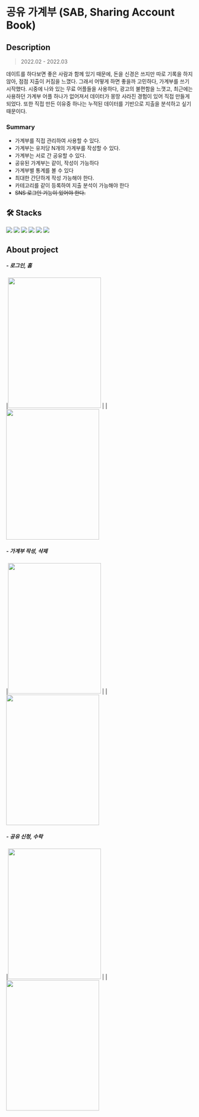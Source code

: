 # 공유 가계부 (SAB, Sharing Account Book)

## Description
> 2022.02 - 2022.03

데이트를 하다보면 좋은 사람과 함께 있기 때문에, 돈을 신경은 쓰지만 따로 기록을 하지 않아, 점점 지출이 커짐을 느꼈다.  그래서 어떻게 하면 좋을까 고민하다, 가계부를 쓰기 시작했다.
시중에 나와 있는 무료 어플들을 사용하다, 광고의 불편함을 느꼇고, 최근에는 사용하던 가계부 어플 하나가 없어져서 데이터가 몽땅 사라진 경험이 있어 직접 만들게 되었다.
또한 직접 만든 이유중 하나는 누적된 데이터를 기반으로 지출을 분석하고 싶기 때문이다.


### Summary
- 가계부를 직접 관리하여 사용할 수 있다.
- 가계부는 유저당 N개의 가계부를 작성할 수 있다.
- 가계부는 서로 간 공유할 수 있다.
- 공유된 가계부는 같이, 작성이 가능하다
- 가계부별 통계를 볼 수 있다
- 최대한 간단하게 작성 가능해야 한다.
- 카테고리를 같이 등록하여 지출 분석이 가능해야 한다
- ~~SNS 로그인 기능이 있어야 한다.~~

## 🛠  Stacks
<div>
	<img src="http://img.shields.io/badge/-Spring Boot-555555?style=flat&logo=Spring Boot"/>
	<img src="http://img.shields.io/badge/-JWT-000000?style=flat&logo=JSON Web Tokens"/>
	<img src="http://img.shields.io/badge/-JPA-59666C?style=flat&logo=Hibernate"/>
	<img src="http://img.shields.io/badge/-mariaDB-success?style=flat&logo=mariaDB"/>
	<img src="http://img.shields.io/badge/-Vue.js-blue?style=flat&logo=Vue.js"/>
	<img src="http://img.shields.io/badge/-Vuetify-1867C0?style=flat&logo=Vuetify"/>
</div>	

## About project

##### - 로그인, 홈
|<img src="https://user-images.githubusercontent.com/97422685/156969042-c576ec2f-d582-46bb-80d1-6569a914bb64.gif"  width="250" height="350"/>  |  |<img src="https://user-images.githubusercontent.com/97422685/156969062-f5b0db8c-dd2f-49fd-b53d-1d3858b31b21.gif"  width="250" height="350"/>

##### - 가계부 작성, 삭제
|<img src="https://user-images.githubusercontent.com/97422685/156978401-fa286316-3d94-48e8-8a6e-931f09bdb2c1.gif"  width="250" height="350"/>  |  |<img src="https://user-images.githubusercontent.com/97422685/156978394-8feff11c-72db-4284-b484-2a49622bc7d8.gif"  width="250" height="350"/>

##### - 공유 신청, 수락
|<img src="https://user-images.githubusercontent.com/97422685/156976648-1935c987-06fc-43b9-b884-21f7e628aefb.gif"  width="250" height="350"/>  |  |<img src="https://user-images.githubusercontent.com/97422685/156976652-e3474e21-98dc-4140-a079-368c3ef561d2.gif"  width="250" height="350"/>
